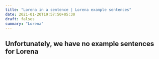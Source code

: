 ```yaml
---
title: "Lorena in a sentence | Lorena example sentences"
date: 2021-01-20T19:57:50+05:30
draft: falses
summary: "Lorena"
---
```

## Unfortunately, we have no example sentences for Lorena                 
